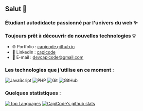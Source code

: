 ## **Salut 👋**

### Étudiant autodidacte passionné par l'univers du web ✨
### Toujours prêt à découvrir de nouvelles technologies 💡

* 🌐 Portfolio  : [capicode.github.io](https://www.linkedin.com/in/giovanni-charles-edouard-a15337179/) 
* 🤵 LinkedIn   : [capicode](https://www.linkedin.com/in/giovanni-charles-edouard-a15337179/) 
* 📧 E-mail     : devcapicode@gmail.com

### Les technologies que j'utilise en ce moment :

![JavaScript](https://img.shields.io/badge/-JavaScript-black?style=flat-square&logo=javascript)
![PHP](https://img.shields.io/badge/-PHP-black?style=flat-square&logo=php)
![Git](https://img.shields.io/badge/-Git-black?style=flat-square&logo=git)
![GitHub](https://img.shields.io/badge/-GitHub-181717?style=flat-square&logo=github)
<br>

### Quelques statistiques :


[![Top Languages](https://github-readme-stats.vercel.app/api/top-langs/?username=CapiCode&title_color=dbdada&icon_color=dbdada&text_color=3BD98F&&card_width=350&theme=radical&)](https://github.com/CapiCode)
[![CapiCode's github stats](https://github-readme-stats.vercel.app/api?username=CapiCode&title_color=dbdada&icon_color=dbdada&text_color=3BD98F&show_icons=true&theme=radical&line_height=27)](https://github.com/CapiCode)